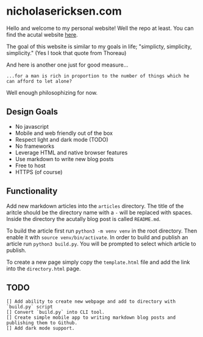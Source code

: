 # nicholasericksen.com
Hello and welcome to my personal website! Well the repo at least.
You can find the acutal website [here](https://nicholasericksen.com).

The goal of this website is similar to my goals in life; "simplicty, simplicity, simplicity."
(Yes I took that quote from Thoreau)

And here is another one just for good measure...


```
...for a man is rich in proportion to the number of things which he can afford to let alone?
```

Well enough philosophizing for now.

## Design Goals
* No javascript
* Mobile and web friendly out of the box
* Respect light and dark mode (TODO)
* No frameworks
* Leverage HTML and native browser features
* Use markdown to write new blog posts
* Free to host 
* HTTPS (of course)


## Functionality
Add new markdown articles into the `articles` directory.
The title of the aritcle should be the directory name with a `-` will be replaced with spaces.
Inside the directory the acutally blog post is called `README.md`.

To build the article first run `python3 -m venv venv` in the root directory.
Then enable it with `source venv/bin/activate`.
In order to build and publish an article run `python3 build.py`.
You will be prompted to select which article to publish.

To create a new page simply copy the `template.html` file and add the link into the `directory.html` page.


## TODO
```
[] Add ability to create new webpage and add to directory with `build.py` script
[] Convert `build.py` into CLI tool.
[] Create simple mobile app to writing markdown blog posts and publishing them to Github.
[] Add dark mode support.
```
